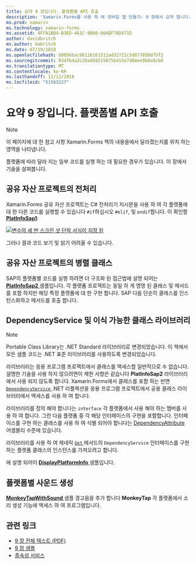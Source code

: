 ```yaml
---
title: 요약 9 장입니다. 플랫폼별 API 호출
description: 'Xamarin.Forms를 사용 하 여 모바일 앱 만들기: 9 장에서 요약 합니다. 플랫폼별 API 호출'
ms.prod: xamarin
ms.technology: xamarin-forms
ms.assetid: 4FFA1BD4-B3ED-461C-9B00-06ABF70D471D
author: davidbritch
ms.author: dabritch
ms.date: 07/19/2018
ms.openlocfilehash: 89056bac86116161512ad32721c5d877850d75f2
ms.sourcegitcommit: 03dfb4a2c20ad68515875b415e7d84ee9b0a8cb8
ms.translationtype: MT
ms.contentlocale: ko-KR
ms.lasthandoff: 11/12/2018
ms.locfileid: "51563227"
---
```

# <a name="summary-of-chapter-9-platform-specific-api-calls"></a>요약 9 장입니다. 플랫폼별 API 호출

> [!NOTE] 
> 이 페이지에 대 한 참고 사항 Xamarin.Forms 책의 내용을에서 달라졌는지를 위치 하는 영역을 나타냅니다.

플랫폼에 따라 달라 지는 일부 코드를 실행 하는 데 필요한 경우가 있습니다. 이 장에서 기술을 살펴봅니다.

## <a name="preprocessing-in-the-shared-asset-project"></a>공유 자산 프로젝트의 전처리

Xamarin.Forms 공유 자산 프로젝트는 C# 전처리기 지시문을 사용 하 여 각 플랫폼에 대 한 다른 코드를 실행할 수 있습니다 `#if`하십시오 `#elif`, 및 `endif`합니다. 이 확인할 [ **PlatInfoSap1**](https://github.com/xamarin/xamarin-forms-book-samples/tree/master/Chapter09/PlatInfoSap1):

[![변수의 세 번 스크린 샷 단락 서식이 지정 된](images/ch09fg01-small.png "운영 체제 및 장치 모델")](images/ch09fg01-large.png#lightbox "장치 모델 및 운영 체제")

그러나 결과 코드 보기 및 읽기 어려울 수 있습니다.

## <a name="parallel-classes-in-the-shared-asset-project"></a>공유 자산 프로젝트의 병렬 클래스

SAP의 플랫폼별 코드를 실행 하려면 더 구조화 된 접근법에 설명 되어는 [ **PlatInfoSap2** ](https://github.com/xamarin/xamarin-forms-book-samples/tree/master/Chapter09/PlatInfoSap2) 샘플입니다. 각 플랫폼 프로젝트는 동일 하 게 명명 된 클래스 및 메서드를 포함 하지만 해당 특정 플랫폼에 대 한 구현 합니다. SAP 다음 단순히 클래스를 인스턴스화하고 메서드를 호출 합니다.

## <a name="dependencyservice-and-the-portable-class-library"></a>DependencyService 및 이식 가능한 클래스 라이브러리

> [!NOTE] 
> Portable Class Library는 .NET Standard 라이브러리로 변경되었습니다. 이 책에서 모든 샘플 코드는 .NET 표준 라이브러리를 사용하도록 변경되었습니다.

라이브러리는 응용 프로그램 프로젝트에서 클래스를 액세스할 일반적으로 수 없습니다. 설명한 기술을 사용 하지 않으려면이 제한 사항은 같습니다 **PlatInfoSap2** 라이브러리에서 사용 되지 않도록 합니다. Xamarin.Forms에서 클래스를 포함 하는 반면 [ `DependencyService` ](xref:Xamarin.Forms.DependencyService) .NET 리플렉션을 응용 프로그램 프로젝트에서 공용 클래스 라이브러리에서 액세스를 사용 하 여 합니다.

라이브러리를 정의 해야 합니다는 `interface` 각 플랫폼에서 사용 해야 하는 멤버를 사용 하 여 합니다. 그런 다음 플랫폼 중 각 해당 인터페이스의 구현을 포함합니다. 인터페이스를 구현 하는 클래스를 사용 하 여 식별 되어야 합니다는 [DependencyAttribute](xref:Xamarin.Forms.DependencyAttribute) 어셈블리 수준에 있습니다.

라이브러리를 사용 하 여 제네릭 [ `Get` ](xref:Xamarin.Forms.DependencyService.Get*) 메서드의 `DependencyService` 인터페이스를 구현 하는 플랫폼 클래스의 인스턴스를 가져오려고 합니다.

에 설명 되어이 [ **DisplayPlatformInfo** ](https://github.com/xamarin/xamarin-forms-book-samples/tree/master/Chapter09/DisplayPlatformInfo) 샘플입니다.

## <a name="platform-specific-sound-generation"></a>플랫폼별 사운드 생성

[ **MonkeyTapWithSound** ](https://github.com/xamarin/xamarin-forms-book-samples/tree/master/Chapter09/MonkeyTapWithSound) 샘플 경고음을 추가 합니다 **MonkeyTap** 각 플랫폼에서 소리 생성 기능에 액세스 하 여 프로그램입니다.

## <a name="related-links"></a>관련 링크

- [9 장 전체 텍스트 (PDF)](https://download.xamarin.com/developer/xamarin-forms-book/XamarinFormsBook-Ch09-Apr2016.pdf)
- [9 장 샘플](https://github.com/xamarin/xamarin-forms-book-samples/tree/master/Chapter09)
- [종속성 서비스](~/xamarin-forms/app-fundamentals/dependency-service/index.md)
